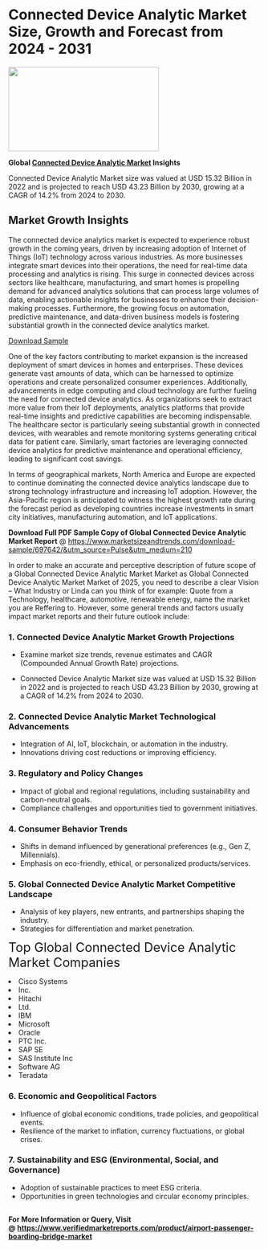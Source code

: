 <H1>Connected Device Analytic Market Size, Growth and Forecast from 2024 - 2031</H1><img class="aligncenter size-medium wp-image-584254" src="https://thirdeyenews.in/wp-content/uploads/2024/09/Global-Market-Research-300x168.jpeg" alt="" width="300" height="168" /><p><strong>Global&nbsp;<a href="https://www.marketsizeandtrends.com/download-sample/697642/&amp;utm_source=Pulse&amp;utm_medium=210">Connected Device Analytic Market</a> Insights</strong></p><p>Connected Device Analytic Market size was valued at USD 15.32 Billion in 2022 and is projected to reach USD 43.23 Billion by 2030, growing at a CAGR of 14.2% from 2024 to 2030.</p><p><h2>Market Growth Insights</h2> <p>The connected device analytics market is expected to experience robust growth in the coming years, driven by increasing adoption of Internet of Things (IoT) technology across various industries. As more businesses integrate smart devices into their operations, the need for real-time data processing and analytics is rising. This surge in connected devices across sectors like healthcare, manufacturing, and smart homes is propelling demand for advanced analytics solutions that can process large volumes of data, enabling actionable insights for businesses to enhance their decision-making processes. Furthermore, the growing focus on automation, predictive maintenance, and data-driven business models is fostering substantial growth in the connected device analytics market.</p> <p><a href="#">Download Sample</a></p> <p>One of the key factors contributing to market expansion is the increased deployment of smart devices in homes and enterprises. These devices generate vast amounts of data, which can be harnessed to optimize operations and create personalized consumer experiences. Additionally, advancements in edge computing and cloud technology are further fueling the need for connected device analytics. As organizations seek to extract more value from their IoT deployments, analytics platforms that provide real-time insights and predictive capabilities are becoming indispensable. The healthcare sector is particularly seeing substantial growth in connected devices, with wearables and remote monitoring systems generating critical data for patient care. Similarly, smart factories are leveraging connected device analytics for predictive maintenance and operational efficiency, leading to significant cost savings. <p>In terms of geographical markets, North America and Europe are expected to continue dominating the connected device analytics landscape due to strong technology infrastructure and increasing IoT adoption. However, the Asia-Pacific region is anticipated to witness the highest growth rate during the forecast period as developing countries increase investments in smart city initiatives, manufacturing automation, and IoT applications.</p> <p></p><p><span class=""><strong>Download Full PDF Sample Copy of Global Connected Device Analytic Market Report</strong> @ <a href="https://www.marketsizeandtrends.com/download-sample/697642/&amp;utm_source=Pulse&amp;utm_medium=210" target="_blank">https://www.marketsizeandtrends.com/download-sample/697642/&amp;utm_source=Pulse&amp;utm_medium=210</a></span></p><p>In order to make an accurate and perceptive description of future scope of a Global&nbsp;Connected Device Analytic Market Market as Global&nbsp;Connected Device Analytic Market Market of 2025, you need to describe a clear Vision &ndash; What Industry or Linda can you think of for example: Quote from a Technology, healthcare, automotive, renewable energy, name the market you are Reffering to. However, some general trends and factors usually impact market reports and their future outlook include:</p><h3>1.&nbsp;<strong>Connected Device Analytic Market Growth Projections</strong></h3><ul><li>Examine market size trends, revenue estimates and CAGR (Compounded Annual Growth Rate) projections.</li><li><p>Connected Device Analytic Market size was valued at USD 15.32 Billion in 2022 and is projected to reach USD 43.23 Billion by 2030, growing at a CAGR of 14.2% from 2024 to 2030.</p></li></ul><h3>2.&nbsp;<strong>Connected Device Analytic Market Technological Advancements</strong></h3><ul><li>Integration of AI, IoT, blockchain, or automation in the industry.</li><li>Innovations driving cost reductions or improving efficiency.</li></ul><h3>3.&nbsp;<strong>Regulatory and Policy Changes</strong></h3><ul><li>Impact of global and regional regulations, including sustainability and carbon-neutral goals.</li><li>Compliance challenges and opportunities tied to government initiatives.</li></ul><h3>4.&nbsp;<strong>Consumer Behavior Trends</strong></h3><ul><li>Shifts in demand influenced by generational preferences (e.g., Gen Z, Millennials).</li><li>Emphasis on eco-friendly, ethical, or personalized products/services.</li></ul><h3>5.&nbsp;<strong>Global Connected Device Analytic Market Competitive Landscape</strong></h3><ul><li>Analysis of key players, new entrants, and partnerships shaping the industry.</li><li>Strategies for differentiation and market penetration.</li></ul><p data-pm-slice="1 1 []"><span style="color: inherit; font-family: inherit; font-size: 25px;">Top Global Connected Device Analytic Market Companies</span></p><div class="" data-test-id=""><p><li>Cisco Systems</li><li> Inc.</li><li> Hitachi</li><li> Ltd.</li><li> IBM</li><li> Microsoft</li><li> Oracle</li><li> PTC Inc.</li><li> SAP SE</li><li> SAS Institute Inc</li><li> Software AG</li><li> Teradata</li></p></div><h3>6.&nbsp;<strong>Economic and Geopolitical Factors</strong></h3><ul><li>Influence of global economic conditions, trade policies, and geopolitical events.</li><li>Resilience of the market to inflation, currency fluctuations, or global crises.</li></ul><h3>7.&nbsp;<strong>Sustainability and ESG (Environmental, Social, and Governance)</strong></h3><ul><li>Adoption of sustainable practices to meet ESG criteria.</li><li>Opportunities in green technologies and circular economy principles.</li></ul><h2><strong style="font-size: 14px;">For More Information or Query, Visit @&nbsp;</strong><a style="background-color: #ffffff; font-size: 14px;" href="https://www.marketsizeandtrends.com/report/connected-device-analytic-market/" target="_blank">https://www.verifiedmarketreports.com/product/airport-passenger-boarding-bridge-market</a></h2>
